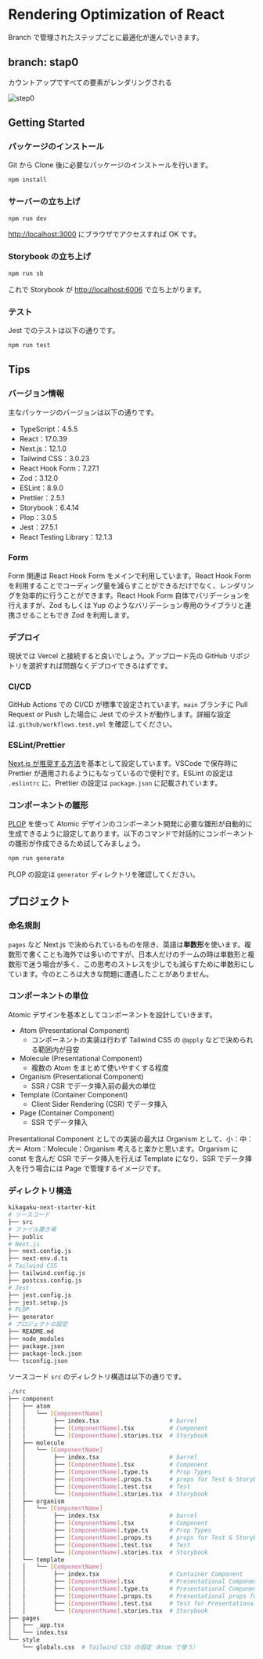 # Rendering Optimization of React

Branch で管理されたステップごとに最適化が進んでいきます。

## branch: stap0

カウントアップですべての要素がレンダリングされる

![step0](https://i.gyazo.com/40c73c3d33b9d92c56e6dff8d79c0ea9.gif)

## Getting Started

### パッケージのインストール

Git から Clone 後に必要なパッケージのインストールを行います。

```bash
npm install
```

### サーバーの立ち上げ

```bash
npm run dev
```

[http://localhost:3000](http://localhost:3000) にブラウザでアクセスすれば OK です。

### Storybook の立ち上げ

```bash
npm run sb
```

これで Storybook が [http://localhost:6006](http://localhost:6006) で立ち上がります。

### テスト

Jest でのテストは以下の通りです。

```bash
npm run test
```

## Tips

### バージョン情報

主なパッケージのバージョンは以下の通りです。

- TypeScript：4.5.5
- React：17.0.39
- Next.js：12.1.0
- Tailwind CSS：3.0.23
- React Hook Form：7.27.1
- Zod：3.12.0
- ESLint：8.9.0
- Prettier：2.5.1
- Storybook：6.4.14
- Plop：3.0.5
- Jest：27.5.1
- React Testing Library：12.1.3

### Form

Form 関連は React Hook Form をメインで利用しています。React Hook Form を利用することでコーディング量を減らすことができるだけでなく、レンダリングを効率的に行うことができます。React Hook Form 自体でバリデーションを行えますが、Zod もしくは Yup のようなバリデーション専用のライブラリと連携させることもでき Zod を利用します。

### デプロイ

現状では Vercel と接続すると良いでしょう。アップロード先の GitHub リポジトリを選択すれば問題なくデプロイできるはずです。

### CI/CD

GitHub Actions での CI/CD が標準で設定されています。`main` ブランチに Pull Request or Push した場合に Jest でのテストが動作します。詳細な設定は`.github/workflows.test.yml` を確認してください。

### ESLint/Prettier

[Next.js が推奨する方法](https://nextjs.org/docs/basic-features/eslint)を基本として設定しています。VSCode で保存時に Prettier が適用されるようにもなっているので便利です。ESLint の設定は `.eslintrc` に、Prettier の設定は `package.json` に記載されています。

### コンポーネントの雛形

[PLOP](https://plopjs.com/) を使って Atomic デザインのコンポーネント開発に必要な雛形が自動的に生成できるように設定してあります。以下のコマンドで対話的にコンポーネントの雛形が作成できるため試してみましょう。

```bash
npm run generate
```

PLOP の設定は `generator` ディレクトリを確認してください。

## プロジェクト

### 命名規則

`pages` など Next.js で決められているものを除き、英語は**単数形**を使います。複数形で書くことも海外では多いのですが、日本人だけのチームの時は単数形と複数形で迷う場合が多く、この思考のストレスを少しでも減らすために単数形にしています。今のところは大きな問題に遭遇したことがありません。

### コンポーネントの単位

Atomic デザインを基本としてコンポーネントを設計していきます。

- Atom (Presentational Component)
  - コンポーネントの実装は行わず Tailwind CSS の `@apply` などで決められる範囲内が目安
- Molecule (Presentational Component)
  - 複数の Atom をまとめて使いやすくする程度
- Organism (Presentational Component)
  - SSR / CSR でデータ挿入前の最大の単位
- Template (Container Component)
  - Client Sider Rendering (CSR) でデータ挿入
- Page (Container Component)
  - SSR でデータ挿入

Presentational Component としての実装の最大は Organism として、小：中：大＝ Atom：Molecule：Organism 考えると楽かと思います。Organism に const を含んだ CSR でデータ挿入を行えば Template になり、SSR でデータ挿入を行う場合には Page で管理するイメージです。

### ディレクトリ構造

```bash
kikagaku-next-starter-kit
# ソースコード
├── src
# ファイル置き場
├── public
# Next.js
├── next.config.js
├── next-env.d.ts
# Tailwind CSS
├── tailwind.config.js
├── postcss.config.js
# Jest
├── jest.config.js
├── jest.setup.js
# PLOP
├── generator
# プロジェクトの設定
├── README.md
├── node_modules
├── package.json
├── package-lock.json
└── tsconfig.json
```

ソースコード `src` のディレクトリ構造は以下の通りです。

```bash
./src
├── component
│   ├── atom
│   │   └── [ComponentName]
│   │        ├── index.tsx                    # barrel
│   │        ├── [ComponentName].tsx          # Component
│   │        └── [ComponentName].stories.tsx  # Storybook
│   ├── molecule
│   │   └── [ComponentName]
│   │        ├── index.tsx                    # barrel
│   │        ├── [ComponentName].tsx          # Component
│   │        ├── [ComponentName].type.ts      # Prop Types
│   │        ├── [ComponentName].props.ts     # props for Test & Storybook
│   │        ├── [ComponentName].test.tsx     # Test
│   │        └── [ComponentName].stories.tsx  # Storybook
│   ├── organism
│   │   └── [ComponentName]
│   │        ├── index.tsx                    # barrel
│   │        ├── [ComponentName].tsx          # Component
│   │        ├── [ComponentName].type.ts      # Prop Types
│   │        ├── [ComponentName].props.ts     # props for Test & Storybook
│   │        ├── [ComponentName].test.tsx     # Test
│   │        └── [ComponentName].stories.tsx  # Storybook
│   └── template
│   │   └── [ComponentName]
│   │        ├── index.tsx                    # Container Component
│   │        ├── [ComponentName].tsx          # Presentational Component
│   │        ├── [ComponentName].type.ts      # Presentational Component's Prop Types
│   │        ├── [ComponentName].props.ts     # Presentational props for Test & Storybook
│   │        ├── [ComponentName].test.tsx     # Test for Presentational Component
│   │        └── [ComponentName].stories.tsx  # Storybook
├── pages
│   ├── _app.tsx
│   └── index.tsx
└── style
    └── globals.css  # Tailwind CSS の設定（Atom で使う）
```
